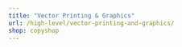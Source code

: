 ```yaml
---
title: "Vector Printing & Graphics"
url: /high-level/vector-printing-and-graphics/
shop: copyshop
---
```

